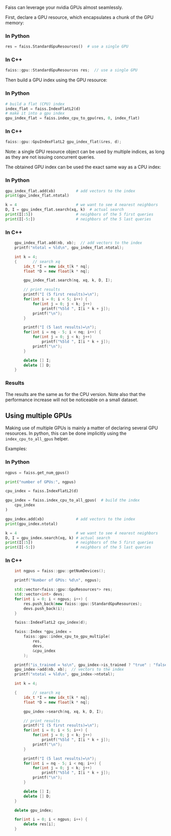 Faiss can leverage your nvidia GPUs almost seamlessly.

First, declare a GPU resource, which encapsulates a chunk of the GPU memory:

### In Python

```python
res = faiss.StandardGpuResources()  # use a single GPU
```

### In C++

```C++
faiss::gpu::StandardGpuResources res;  // use a single GPU
```

Then build a GPU index using the GPU resource:

### In Python

```python
# build a flat (CPU) index
index_flat = faiss.IndexFlatL2(d)
# make it into a gpu index
gpu_index_flat = faiss.index_cpu_to_gpu(res, 0, index_flat)
```

### In C++

```C++
faiss::gpu::GpuIndexFlatL2 gpu_index_flat(&res, d);
```

Note: a single GPU resource object can be used by multiple indices, 
as long as they are not issuing concurrent queries.

The obtained GPU index can be used the exact same way as a CPU index:

### In Python
```python
gpu_index_flat.add(xb)         # add vectors to the index
print(gpu_index_flat.ntotal)

k = 4                          # we want to see 4 nearest neighbors
D, I = gpu_index_flat.search(xq, k)  # actual search
print(I[:5])                   # neighbors of the 5 first queries
print(I[-5:])                  # neighbors of the 5 last queries
```

### In C++

```C++
    gpu_index_flat.add(nb, xb);  // add vectors to the index
    printf("ntotal = %ld\n", gpu_index_flat.ntotal);

    int k = 4;
    {       // search xq
        idx_t *I = new idx_t[k * nq];
        float *D = new float[k * nq];

        gpu_index_flat.search(nq, xq, k, D, I);

        // print results
        printf("I (5 first results)=\n");
        for(int i = 0; i < 5; i++) {
            for(int j = 0; j < k; j++)
                printf("%5ld ", I[i * k + j]);
            printf("\n");
        }

        printf("I (5 last results)=\n");
        for(int i = nq - 5; i < nq; i++) {
            for(int j = 0; j < k; j++)
                printf("%5ld ", I[i * k + j]);
            printf("\n");
        }

        delete [] I;
        delete [] D;
    }
```

### Results

The results are the same as for the CPU version. Note also that the 
performance increase will not be noticeable on a small dataset.


## Using multiple GPUs

Making use of multiple GPUs is mainly a matter of declaring several
GPU resources. In python, this can be done implicitly using the 
`index_cpu_to_all_gpus` helper.

Examples:

### In Python

```python
ngpus = faiss.get_num_gpus()

print("number of GPUs:", ngpus)

cpu_index = faiss.IndexFlatL2(d)

gpu_index = faiss.index_cpu_to_all_gpus(  # build the index
    cpu_index
)

gpu_index.add(xb)              # add vectors to the index
print(gpu_index.ntotal)

k = 4                          # we want to see 4 nearest neighbors
D, I = gpu_index.search(xq, k) # actual search
print(I[:5])                   # neighbors of the 5 first queries
print(I[-5:])                  # neighbors of the 5 last queries
```

### In C++

```C++
    int ngpus = faiss::gpu::getNumDevices();

    printf("Number of GPUs: %d\n", ngpus);

    std::vector<faiss::gpu::GpuResources*> res;
    std::vector<int> devs;
    for(int i = 0; i < ngpus; i++) {
        res.push_back(new faiss::gpu::StandardGpuResources);
        devs.push_back(i);
    }

    faiss::IndexFlatL2 cpu_index(d);

    faiss::Index *gpu_index =
        faiss::gpu::index_cpu_to_gpu_multiple(
            res,
            devs,
            &cpu_index
        );

    printf("is_trained = %s\n", gpu_index->is_trained ? "true" : "false");
    gpu_index->add(nb, xb);  // vectors to the index
    printf("ntotal = %ld\n", gpu_index->ntotal);

    int k = 4;

    {       // search xq
        idx_t *I = new idx_t[k * nq];
        float *D = new float[k * nq];

        gpu_index->search(nq, xq, k, D, I);

        // print results
        printf("I (5 first results)=\n");
        for(int i = 0; i < 5; i++) {
            for(int j = 0; j < k; j++)
                printf("%5ld ", I[i * k + j]);
            printf("\n");
        }

        printf("I (5 last results)=\n");
        for(int i = nq - 5; i < nq; i++) {
            for(int j = 0; j < k; j++)
                printf("%5ld ", I[i * k + j]);
            printf("\n");
        }

        delete [] I;
        delete [] D;
    }

    delete gpu_index;

    for(int i = 0; i < ngpus; i++) {
        delete res[i];
    }
```